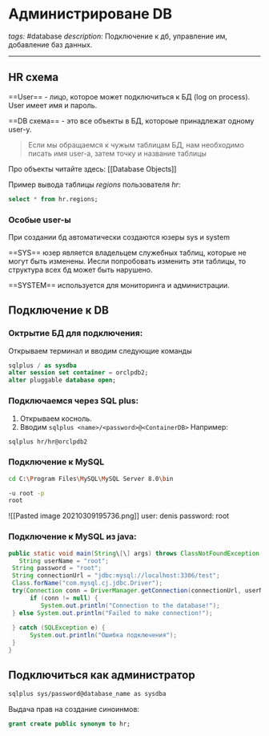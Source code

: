 # Администрироване DB
*tags:* #database
*description:* Подключение к дб, управление им, добавление баз данных.

---
## HR схема
==User== - лицо, которое может подключиться к БД (log on process). User имеет имя и пароль.

==DB схема== - это все объекты в БД, котороые принадлежат одному user-y. 

> Если мы обращаемся к чужым таблицам БД, нам необходимо писать имя user-а, затем точку и название таблицы 

Про объекты читайте здесь: [[Database Objects]]

Пример вывода таблицы *regions* пользователя *hr*:
```sql
select * from hr.regions;
```
### Особые user-ы
При создании бд автоматически создаются юзеры sys и system

==SYS== юзер является владельцем служебных таблиц, которые не могут быть изменены. Иесли попробовать изменить эти таблицы, то структура всех бд может быть нарушено.

==SYSTEM== используется для мониторинга и администрации.



## Подключение к DB

### Октрытие БД для подключения:
Открываем терминал и вводим следующие команды
```sql
sqlplus / as sysdba
alter session set container = orclpdb2;
alter pluggable database open;
```

### Подключаемся через SQL plus:
1. Открываем косноль.
2. Вводим `sqlplus <name>/<password>@<ContainerDB>`
Например: 
```bash
sqlplus hr/hr@orclpdb2
```

### Подключение к MySQL
```bash
cd C:\Program Files\MySQL\MySQL Server 8.0\bin

-u root -p
root
```


![[Pasted image 20210309195736.png]]
user: denis
password: root

### Подключение к MySQL из java:
```java
public static void main(String\[\] args) throws ClassNotFoundException {  
   String userName = "root";  
 String password = "root";  
 String connectionUrl = "jdbc:mysql://localhost:3306/test";  
 Class.forName("com.mysql.cj.jdbc.Driver");  
 try(Connection conn = DriverManager.getConnection(connectionUrl, userName, password)) {  
      if (conn != null) {  
         System.out.println("Connection to the database!");  
 } else System.out.println("Failed to make connection!");  
  
 } catch (SQLException e) {  
      System.out.println("Ошибка подключения");  
 }  
}
```

## Подключиться как администратор
```bash
sqlplus sys/password@database_name as sysdba
```

Выдача прав на создание синоинмов:
```sql
grant create public synonym to hr;
```